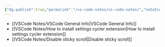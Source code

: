 ```yaml
---
{"dg-publish":true,"permalink":"/vs-code-notes/vs-code-notes/","noteIcon":""}
---
```


- [[VSCode Notes/VSCode General Info\|VSCode General Info]]
- [[VSCode Notes/How to install settings cycler extension\|How to install settings cycler extension]]
- [[VSCode Notes/Disable sticky scroll\|Disable sticky scroll]]